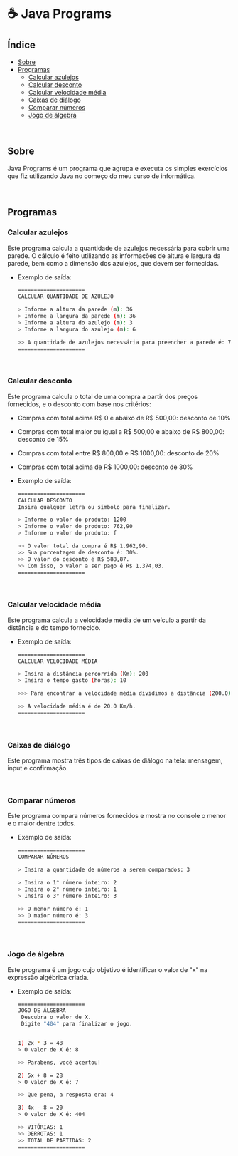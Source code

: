 # :coffee: Java Programs

## Índice

- [Sobre](##Sobre)
- [Programas](#Programas)
  - [Calcular azulejos](#Calcular-azulejos)
  - [Calcular desconto](#Calcular-desconto)
  - [Calcular velocidade média](#Calcular-velocidade-média)
  - [Caixas de diálogo](#Caixas-de-diálogo)
  - [Comparar números](#Comparar-números)
  - [Jogo de álgebra](#Jogo-de-álgebra)

<br />

## Sobre

Java Programs é um programa que agrupa e executa os simples exercícios que fiz utilizando Java no começo do meu curso de informática.

<br />

## Programas

### Calcular azulejos

Este programa calcula a quantidade de azulejos necessária para cobrir uma parede. O cálculo é feito utilizando as informações de altura e largura da parede, bem como a dimensão dos azulejos, que devem ser fornecidas.

- Exemplo de saída:

  ```bash
  =====================
  CALCULAR QUANTIDADE DE AZULEJO

  > Informe a altura da parede (m): 36
  > Informe a largura da parede (m): 36
  > Informe a altura do azulejo (m): 3
  > Informe a largura do azulejo (m): 6

  >> A quantidade de azulejos necessária para preencher a parede é: 72,0.
  =====================
  ```

<br />

### Calcular desconto

Este programa calcula o total de uma compra a partir dos preços fornecidos, e o desconto com base nos critérios:

- Compras com total acima R$ 0 e abaixo de R$ 500,00: desconto de 10%
- Compras com total maior ou igual a R$ 500,00 e abaixo de R$ 800,00: desconto de 15%
- Compras com total entre R$ 800,00 e R$ 1000,00: desconto de 20%
- Compras com total acima de R$ 1000,00: desconto de 30%

- Exemplo de saída:

  ```bash
  =====================
  CALCULAR DESCONTO
  Insira qualquer letra ou símbolo para finalizar.

  > Informe o valor do produto: 1200
  > Informe o valor do produto: 762,90
  > Informe o valor do produto: f

  >> O valor total da compra é R$ 1.962,90.
  >> Sua porcentagem de desconto é: 30%.
  >> O valor do desconto é R$ 588,87.
  >> Com isso, o valor a ser pago é R$ 1.374,03.
  =====================
  ```

<br />

### Calcular velocidade média

Este programa calcula a velocidade média de um veículo a partir da distância e do tempo fornecido.

- Exemplo de saída:

  ```bash
  =====================
  CALCULAR VELOCIDADE MÉDIA

  > Insira a distância percorrida (Km): 200
  > Insira o tempo gasto (horas): 10

  >>> Para encontrar a velocidade média dividimos a distância (200.0) pelo tempo gasto no percurso (10.0).

  >> A velocidade média é de 20.0 Km/h.
  =====================
  ```

<br />

### Caixas de diálogo

Este programa mostra três tipos de caixas de diálogo na tela: mensagem, input e confirmação.

<br />

### Comparar números

Este programa compara números fornecidos e mostra no console o menor e o maior dentre todos.

- Exemplo de saída:

  ```bash
  =====================
  COMPARAR NÚMEROS

  > Insira a quantidade de números a serem comparados: 3

  > Insira o 1° número inteiro: 2
  > Insira o 2° número inteiro: 1
  > Insira o 3° número inteiro: 3

  >> O menor número é: 1
  >> O maior número é: 3
  =====================
  ```

<br />

### Jogo de álgebra

Este programa é um jogo cujo objetivo é identificar o valor de "x" na expressão algébrica criada.

- Exemplo de saída:

  ```bash
  =====================
  JOGO DE ÁLGEBRA
   Descubra o valor de X.
   Digite "404" para finalizar o jogo.


  1) 2x * 3 = 48
  > O valor de X é: 8

  >> Parabéns, você acertou!

  2) 5x + 8 = 28
  > O valor de X é: 7

  >> Que pena, a resposta era: 4

  3) 4x - 8 = 20
  > O valor de X é: 404

  >> VITÓRIAS: 1
  >> DERROTAS: 1
  >> TOTAL DE PARTIDAS: 2
  =====================
  ```
